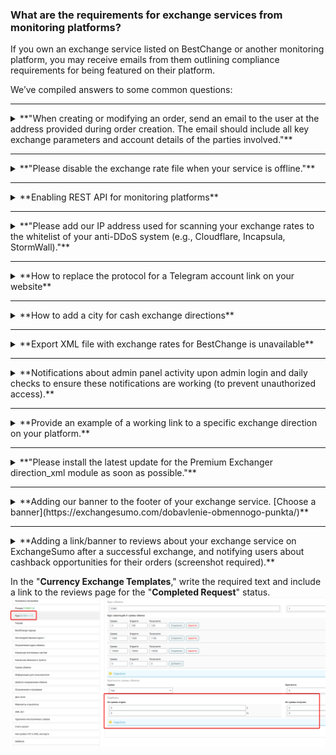 ### What are the requirements for exchange services from monitoring platforms?

If you own an exchange service listed on BestChange or another monitoring platform, you may receive emails from them outlining compliance requirements for being featured on their platform.

We’ve compiled answers to some common questions:

---

<details>
<summary>**"When creating or modifying an order, send an email to the user at the address provided during order creation. The email should include all key exchange parameters and account details of the parties involved."**</summary>

You can configure the sending of account details in the email template (under the "**Messages**" section) by adding the shortcode **\[to\_account]** to the appropriate line (or by using the "**Merchant Account**" shortcode button). Follow the [instructions](https://premium.gitbook.io/rukovodstvo-polzovatelya/osnovnye-nastroiki/uvedomleniya/opovesheniya-po-e-mail) to set up email notifications.

**For version 2.5:**  
Go to "**Exchange Settings**" -> "**General Settings**" and select "**Request account details when creating an order**."

![Version 2.5 Screenshot](../../.gitbook/assets/image%20(1124).png)

**For version 2.4:**  
The user will receive two emails: one confirming the order creation and another with payment details. You need to configure both templates.

![Version 2.4 Screenshot 1](../../.gitbook/assets/image%20(1305).png)  
![Version 2.4 Screenshot 2](../../.gitbook/assets/image%20(1306).png)

</details>

---

<details>
<summary>**"Please disable the exchange rate file when your service is offline."**</summary>

Create a maintenance mode in the "**Maintenance Mode**" section and configure the XML file display settings within the mode.

![Maintenance Mode Screenshot](../../.gitbook/assets/image%20(961).png)

</details>

---

<details>
<summary>**Enabling REST API for monitoring platforms**</summary>

### Previous API Version

1. Activate the "**Affiliate Program API**" module in the "**Modules**" section.  
   ![Affiliate Program API Screenshot](../../.gitbook/assets/image%20(1069).png)

2. Enable the "**Work with REST API (ppapi)**" option in the user profile settings.  
   ![REST API Option Screenshot](../../.gitbook/assets/image%20(1243).png)

### Current API Version

- Refer to the [API Documentation](https://premium.gitbook.io/main/api-premium-exchanger/api-v1).

1. Activate the "**API**" module in the "**Modules**" section.  
   ![API Module Screenshot](../../.gitbook/assets/image%20(602).png)

2. Configure the options in the "**API - Settings**" section as shown below.  
   ![API Settings Screenshot](../../.gitbook/assets/image%20(603).png)

3. Enable the "**Work with REST API**" option in the user profile settings for the user who will generate the API keys.  
   ![API Key Option Screenshot](../../.gitbook/assets/image%20(601).png)

4. The user can then [generate API keys](https://premium.gitbook.io/main/api-premium-exchanger/api-v1#poluchenie-api-klyuchei-cherez-lichnyi-kabinet-polzovatelya) independently for accessing the exchange service API.

</details>

---

<details>
<summary>**"Please add our IP address used for scanning your exchange rates to the whitelist of your anti-DDoS system (e.g., Cloudflare, Incapsula, StormWall)."**</summary>

**Example for Cloudflare:**  

1. Go to the "**Security** ➔ **WAF**" section in your Cloudflare dashboard.  
2. Navigate to the "**Tools**" tab and add the required IP addresses, selecting the action "**Allow**."  
   ![Cloudflare WAF Screenshot](../../.gitbook/assets/image%20(2126).png)

3. Save the settings.  
   ![Cloudflare Save Settings Screenshot](../../.gitbook/assets/image%20(2127).png)

</details>

---

<details>
<summary>**How to replace the protocol for a Telegram account link on your website**</summary>

You can only change the protocol by editing the code. Replace **https://t.me/** with **tg://resolve?domain=** in the file `wp-content/themes/your_theme_name/header.php`.

**Before the change:**  
![Before Change Screenshot](../../.gitbook/assets/изображение%20(84).png)

**After the change:**  
![After Change Screenshot](../../.gitbook/assets/изображение%20(21).png)

</details>

---

<details>
<summary>**How to add a city for cash exchange directions**</summary>

### XML File

1. Add cities in the "**Cities**" section and link them to the exchange direction.  
   ![Cities Section Screenshot](../../.gitbook/assets/image%20(867).png)

2. In the "**Labels for param parameter**" field, specify parameters according to [BestChange requirements](https://www.bestchange.ru/wiki/rates.html).  
   ![Labels Screenshot](../../.gitbook/assets/image%20(1114).png)

3. The information will then appear in your XML file.  
   ![XML File Screenshot](../../.gitbook/assets/image%20(1066).png)

### Email Notification

1. In the "**Exchange Directions**" section, go to the cash exchange direction and specify the text for the template using the "**City**" shortcode.  
   ![Template Screenshot](../../.gitbook/assets/image%20(905).png)

2. In the "**Messages**" -> "**Email Templates**" section, add the "**Exchange Direction Template**" shortcode for the "New Order" status.  
   ![Email Template Screenshot](../../.gitbook/assets/image%20(1054).png)

The text from the "**Exchange Direction Template**" field will be displayed in the email.

</details>

---

<details>
<summary>**Export XML file with exchange rates for BestChange is unavailable**</summary>

If the file is unavailable, add BestChange’s IP address in the Cloudflare control panel.

**For the old Cloudflare dashboard:**  

1. Enable "**Bot Fight Mode**" in the "**Security** ➔ **Bots**" section.  
   ![Bot Fight Mode Screenshot](../../.gitbook/assets/image%20(61).png)

2. In "**Security** ➔ **WAF** ➔ **Tools**," create a rule with the IP address **`162.19.29.225`** and select the action "**Allow**." Save the rule.  
   ![Old Dashboard Rule Screenshot](../../.gitbook/assets/image%20(62).png)

3. The added rule will appear as follows:  
   ![Old Dashboard Rule Display Screenshot](../../.gitbook/assets/image%20(63).png)

**For the new Cloudflare dashboard:**  

1. Go to "**Security** ➔ **Settings** ➔ **Bot Traffic**" and enable "**Bot Fight Mode**."  
   ![New Dashboard Bot Fight Mode Screenshot](../../.gitbook/assets/image%20(68).png)

2. Add a new rule (IP access rules) in "**Security** ➔ **Security Rules**."  
   ![New Dashboard Rule Screenshot](../../.gitbook/assets/image%20(65).png)

3. Specify the IP address **`162.19.29.225`** in the rule and select the action "**Allow**." Save the rule.  
   ![New Dashboard Rule Save Screenshot](../../.gitbook/assets/image%20(66).png)

4. The added rule will appear as follows:  
   ![New Dashboard Rule Display Screenshot](../../.gitbook/assets/image%20(67).png)

After these settings, access to the XML file will be restored.

</details>

---

<details>
<summary>**Notifications about admin panel activity upon admin login and daily checks to ensure these notifications are working (to prevent unauthorized access).**</summary>

1. Enable and configure the template in "**Messages**" → "**Email Templates**" → "**Notify about user login to the admin panel**."  
   ![Login Notification Template Screenshot](../../.gitbook/assets/image%20(2108).png)

2. In the admin panel, go to "**Users**," select the user for whom you want to receive notifications, and set "**Yes**" for the "**Login Notification (Email)**" parameter.  
   ![User Notification Settings Screenshot](../../.gitbook/assets/image%20(2109).png)

You can also enable similar notifications for [Telegram](https://premium.gitbook.io/main/osnovnye-nastroiki/uvedomleniya-administratoram-i-klientam/uvedomleniya-v-telegram) and SMS.

</details>

---

<details>
<summary>**Provide an example of a working link to a specific exchange direction on your platform.**</summary>

Ensure the following are configured:  
- Currency codes in the XML file comply with standards.  
- The "**Redirect to Exchange Direction**" module is enabled.  
- Parameters for your exchange service are being transmitted from BestChange (if not, contact their technical support to enable data transmission).  
   ![Redirect Module Screenshot](../../.gitbook/assets/image%20(1494).png)

</details>

---

<details>
<summary>**"Please install the latest update for the Premium Exchanger direction_xml module as soon as possible."**</summary>

To ensure proper functionality of BestChange with your export XML file, update the module on your server.

1. [Download](https://premiumexchanger.com/uscripts/) the update for your script version (PHP version doesn’t matter—download the archive for your script version).  
   ![Download Update Screenshot](../../.gitbook/assets/image%20(2161).png)

2. Deactivate the "**Configure Exchange Directions Output in XML/TXT File**" module in the "**Modules**" section.  
   ![Deactivate Module Screenshot](../../.gitbook/assets/image%20(2162).png)

3. Log in to ISP Manager under the user created for the site, go to the "**Sites**" section, select the site, and navigate to "**Site Files**."  
   ![ISP Manager Screenshot](../../.gitbook/assets/image%20(2159).png)

4. Extract the downloaded archive and upload the **`direction_xml`** folder to the server, replacing existing files.  
   Path: **`wp-content/plugins/premiumbox/moduls/`**  
   ![Upload Files Screenshot](../../.gitbook/assets/image%20(2160).png)

5. Reactivate the "**Configure Exchange Directions Output in XML/TXT File**" module in the "**Modules**" section.

</details>

---

<details>
<summary>**Adding our banner to the footer of your exchange service. [Choose a banner](https://exchangesumo.com/dobavlenie-obmennogo-punkta/)**</summary>

1. In the "**Partners**" section of the admin panel, activate the banner.  
   ![Activate Banner Screenshot](../../.gitbook/assets/image%20(1126).png)

2. If the desired banner is not listed, click "**Add**" in the "**Partners**" section.  
   ![Add Banner Screenshot](../../.gitbook/assets/изображение%20(188).png)

3. Enter the name, add the partner’s link, and upload their banner/image.  
   ![Upload Banner Screenshot](../../.gitbook/assets/изображение%20(82).png)

For example, a monitoring platform may request you to add their banner:  
_"We would appreciate it if you could place our banner: `<img src="https://e-mon.ru/b88x31.png" alt="Best exchange rates" title="Best exchange rates" border="0">`"_  

Download the banner (`https://e-mon.ru/b88x31.png`) to your computer and upload it in the specified section.

</details>

---

<details>
<summary>**Adding a link/banner to reviews about your exchange service on ExchangeSumo after a successful exchange, and notifying users about cashback opportunities for their orders (screenshot required).**</summary>

Follow the instructions provided by ExchangeSumo to integrate the link/banner and set up notifications.

</details>

In the "**Currency Exchange Templates**," write the required text and include a link to the reviews page for the "**Completed Request**" status.  
![](<../../.gitbook/assets/image (990).png>)  

</details>